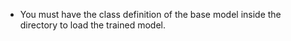 * You must have the class definition of the base model inside the directory to load the trained model.